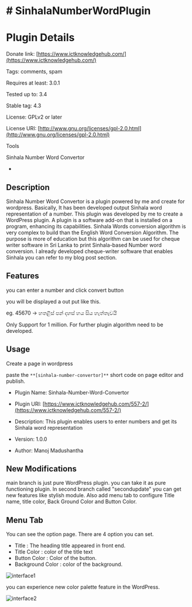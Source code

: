 # # SinhalaNumberWordPlugin
# Plugin Details

Donate link:  [https://www.ictknowledgehub.com/](https://www.ictknowledgehub.com/)

Tags: comments, spam

Requires at least: 3.0.1

Tested up to: 3.4

Stable tag: 4.3

License: GPLv2 or later

License URI:  [http://www.gnu.org/licenses/gpl-2.0.html](http://www.gnu.org/licenses/gpl-2.0.html)

Tools

Sinhala Number Word Convertor

*

## Description

Sinhala Number Word Convertor is a plugin powered by me and create for wordpress. Basically, It has been developed output Sinhala word representation of a number. This plugin was developed by me to create a WordPress plugin. A plugin is a software add-on that is installed on a program, enhancing its capabilities. Sinhala Words conversion algorithm is very complex to build than the English Word Conversion Algorithm. The purpose is more of education but this algorithm can be used for cheque writer software in Sri Lanka to print Sinhala-based Number word conversion. I already developed cheque-writer software that enables Sinhala you can refer to my blog post section.

## Features

you can enter a number and click convert button

you will be displayed a out put like this.

eg. 45670 -> හතළිස් පන් දහස් හය සිය හැත්තෑවයි

Only Support for 1 million. For further plugin algorithm need to be developed.

## Usage

Create a page in wordpress

paste the  `**[sinhala-number-convertor]**`  short code on page editor and publish.

-   Plugin Name: Sinhala-Number-Word-Convertor
    
-   Plugin URI:  [https://www.ictknowledgehub.com/557-2/](https://www.ictknowledgehub.com/557-2/)
    
-   Description: This plugin enables users to enter numbers and get its Sinhala word representation
    
-   Version: 1.0.0
    
-   Author: Manoj Madushantha

## New Modifications

main branch is just pure WordPress plugin. you can take it as pure functioning plugin. In second branch called "secondupdate" you can get new features like stylish module. Also add menu tab to configure Title name, title color, Back Ground Color and Button Color.

## Menu Tab

You can see the option page. There are 4 option you can set.

 - Title 						: 	The heading title appeared in front end.
 - Title Color 				: 	color of the title text
 - Button Color			:	Color of the button.
 - Background Color	:	color of the background.

![interface1](https://i.imgur.com/pxPiWfE.jpg)

you can experience new color palette feature in the WordPress.

![interface2](https://i.imgur.com/O2WZjRy.jpg)